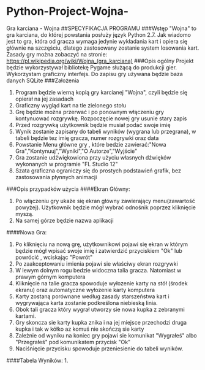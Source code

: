 # Python-Project-Wojna-
Gra karciana - Wojna 
##SPECYFIKACJA PROGRAMU
###Wstęp
"Wojna" to gra karciana, do której powstania posłuży język Python 2.7. Jak wiadomo jest to gra, która od gracza wymaga jedynie 
wykładania kart i opiera się głównie na szczęściu, dlatego zastosowany zostanie system losowania kart. Zasady gry można 
zobaczyć na stronie: https://pl.wikipedia.org/wiki/Wojna_(gra_karciana)
###Opis ogólny
Projekt będzie wykorzystywał bibliotekę Pygame służącą do produkcji gier. Wykorzystam graficzny interfejs. Do zapisu gry używana będzie baza danych SQLite
###Założenia
1. Program będzie wierną kopią gry karcianej "Wojna", czyli będzie się opierał na jej zasadach
2. Graficzny wygląd kart na tle zielonego stołu
3. Grę będzie można przerwać i po ponownym włączeniu gry kontynuować rozgrywkę. Rozpoczęcie nowej gry usunie stary zapis
4. Przed rozgrywką użytkownik będzie musiał podać swoje imię
5. Wynik zostanie zapisany do tabeli wyników (wygrana lub przegrana), w tabeli będzie tez imię gracza, numer rozgrywki oraz data
6. Powstanie Menu główne gry , które bedzie zawierać:"Nowa Gra","Kontynuuj","Wyniki","O Autorze","Wyjście"
7. Gra zostanie udźwiękowiona przy użyciu własnych dźwięków wykonanych w programie "FL Studio 12"
8. Szata graficzna ograniczy się do prostych podstawień grafik, bez zastosowania płynnych animacji

###Opis przypadków użycia
####Ekran Główny:
1. Po włączeniu gry ukaże się ekran główny zawierający menu(zawartość powyżej). Użytkownik będzie mógł wybrać odnośnik poprzez kliknięcie myszą.
2. Na samej górze będzie nazwa aplikacji

####Nowa Gra:
1. Po kliknięciu na nową grę, użytkownikowi pojawi się ekran w którym będzie mógł wpisać swoje imię i zatwierdzić przyciskiem "Ok" lub powrócić , wciskając "Powrót"
2. Po zaakceptowaniu imienia pojawi sie właściwy ekran rozgrywki
3. W lewym dolnym rogu bedzie widoczna talia gracza. Natomiast  w prawym górnym komputera
4. Kliknięcie na talie gracza spowoduje wyłozenie karty na stół (środek ekranu) oraz automatyczne wyłozenie karty komputera
5. Karty zostaną porównane według  zasady starszeństwa kart i wygrywająca karta zostanie podkreślona niebieską linia.
6. Obok tali gracza który wygrał utworzy sie nowa kupka z zebranymi kartami.
7. Gry skoncza sie karty kupka znika i na jej miejsce przechodzi druga kupka i tak w kółko az komuś nie skończą sie karty
8. Zależnie od wyniku na koniec gry pojawi sie komunikat "Wygrałeś" albo "Przegrałeś" pod komunikatem przycisk "Ok"
9. Naciśnięcie przycisku spowoduje przeniesienie do tabeli wyników.

####Tabela Wyników:
1. 
